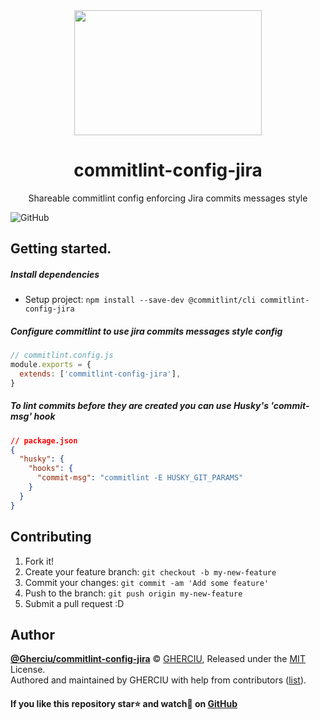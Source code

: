 <div align="center">
  <img width="300" height="200"
    src="https://raw.githubusercontent.com/Gherciu/commitlint-config-jira/master/logo.png">
  <h1>commitlint-config-jira</h1>
  <p>Shareable commitlint config enforcing Jira commits messages style</p>
</div>

![GitHub](https://img.shields.io/github/license/Gherciu/commitlint-config-jira)

## Getting started.

##### Install dependencies

- Setup project: `npm install --save-dev @commitlint/cli commitlint-config-jira`

##### Configure commitlint to use jira commits messages style config

```js
// commitlint.config.js
module.exports = {
  extends: ['commitlint-config-jira'],
}
```

##### To lint commits before they are created you can use Husky's 'commit-msg' hook

```json
// package.json
{
  "husky": {
    "hooks": {
      "commit-msg": "commitlint -E HUSKY_GIT_PARAMS"
    }
  }
}
```

## Contributing

1. Fork it!
2. Create your feature branch: `git checkout -b my-new-feature`
3. Commit your changes: `git commit -am 'Add some feature'`
4. Push to the branch: `git push origin my-new-feature`
5. Submit a pull request :D

## Author

**[@Gherciu/commitlint-config-jira](https://github.com/Gherciu/commitlint-config-jira)** © [GHERCIU](https://github.com/Gherciu), Released under the [MIT](https://github.com/Gherciu/commitlint-config-jira/blob/master/LICENSE) License.<br>
Authored and maintained by GHERCIU with help from contributors ([list](https://github.com/Gherciu/commitlint-config-jira/contributors)).

#### If you like this repository star⭐ and watch👀 on [GitHub](https://github.com/Gherciu/commitlint-config-jira)
